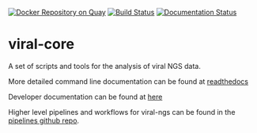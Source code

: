 [![Docker Repository on Quay](https://quay.io/repository/broadinstitute/viral-core/status "Docker Repository on Quay")](https://quay.io/repository/broadinstitute/viral-core)
[![Build Status](https://travis-ci.com/broadinstitute/viral-core.svg?branch=master)](https://travis-ci.com/broadinstitute/viral-core)
[![Documentation Status](https://readthedocs.org/projects/viral-core/badge/?version=latest)](http://viral-core.readthedocs.io/en/latest/?badge=latest)
<!--
[![Coverage Status](https://coveralls.io/repos/github/broadinstitute/viral-core/badge.svg?branch=master)](https://coveralls.io/github/broadinstitute/viral-core?branch=master)
[![broad-viral-badge](https://img.shields.io/badge/install%20from-broad--viral-green.svg?style=flat-square)](https://anaconda.org/broad-viral/viral-ngs)
[![Code Health](https://landscape.io/github/broadinstitute/viral-ngs/master/landscape.svg?style=flat)](https://landscape.io/github/broadinstitute/viral-ngs)
-->

viral-core
=========

A set of scripts and tools for the analysis of viral NGS data.

More detailed command line documentation can be found at [readthedocs](http://viral-core.readthedocs.org/)

Developer documentation can be found at [here](DEVELOPMENT_NOTES.md)

Higher level pipelines and workflows for viral-ngs can be found in the [pipelines github repo](https://github.com/broadinstitute/viral-pipelines).
